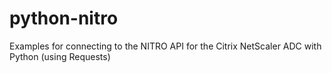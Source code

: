 # python-nitro

Examples for connecting to the NITRO API for the Citrix NetScaler ADC with Python (using Requests)
